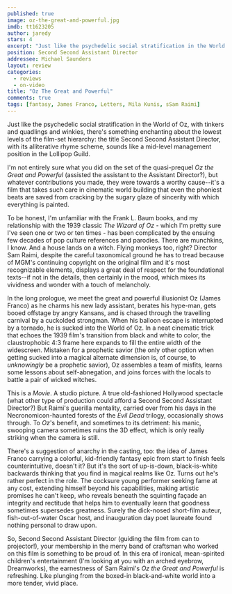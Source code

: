 ```yaml
---
published: true
image: oz-the-great-and-powerful.jpg
imdb: tt1623205
author: jaredy
stars: 4
excerpt: "Just like the psychedelic social stratification in the World of Oz, with tinkers and quadlings and winkies, there&rsquo;s something enchanting about the lowest levels of the film-set hierarchy: the title Second Second Assistant Director, with its alliterative rhyme scheme, sounds like a mid-level management position in the Lollipop Guild. "
position: Second Second Assistant Director
addressee: Michael Saunders
layout: review
categories: 
  - reviews
  - on-video
title: "Oz The Great and Powerful"
comments: true
tags: [fantasy, James Franco, Letters, Mila Kunis, sSam Raimi]
---
```

Just like the psychedelic social stratification in the World of Oz, with tinkers and quadlings and winkies, there's something enchanting about the lowest levels of the film-set hierarchy: the title Second Second Assistant Director, with its alliterative rhyme scheme, sounds like a mid-level management position in the Lollipop Guild.  

I'm not entirely sure what you did on the set of the quasi-prequel _Oz the Great and Powerful_ (assisted the assistant to the Assistant Director?), but whatever contributions you made, they were towards a worthy cause--it's a film that takes such care in cinematic world building that even the phoniest beats are saved from cracking by the sugary glaze of sincerity with which everything is painted. 

To be honest, I'm unfamiliar with the Frank L. Baum books, and my relationship with the 1939 classic _The Wizard of Oz_ - which I'm pretty sure I've seen one or two or ten times - has been complicated by the ensuing few decades of pop culture references and parodies. There are munchkins, I know. And a house lands on a witch. Flying monkeys too, right? Director Sam Raimi, despite the careful taxonomical ground he has to tread because of MGM's continuing copyright on the original film and it's most recognizable elements, displays a great deal of respect for the foundational texts--if not in the details, then certainly in the mood, which mixes its vividness and wonder with a touch of melancholy.  

In the long prologue, we meet the great and powerful illusionist Oz (James Franco) as he charms his new lady assistant, berates his hype-man, gets booed offstage by angry Kansans, and is chased through the travelling carnival by a cuckolded strongman. When his balloon escape is interrupted by a tornado, he is sucked into the World of Oz. In a neat cinematic trick that echoes the 1939 film's transition from black and white to color, the claustrophobic 4:3 frame here expands to fill the entire width of the widescreen. Mistaken for a prophetic savior (the only other option when getting sucked into a magical alternate dimension is, of course, to _unknowingly_ be a prophetic savior), Oz assembles a team of misfits, learns some lessons about self-abnegation, and joins forces with the locals to battle a pair of wicked witches. 

This is a _Movie_. A studio picture. A true old-fashioned Hollywood spectacle (what other type of production could afford a Second Second Assistant Director?) But Raimi's guerilla mentality, carried over from his days in the Necronomicon-haunted forests of the _Evil Dead_ trilogy, occasionally shows through. To _Oz_'s benefit, and sometimes to its detriment: his manic, swooping camera sometimes ruins the 3D effect, which is only really striking when the camera is still.

There's a suggestion of anarchy in the casting, too: the idea of James Franco carrying a colorful, kid-friendly fantasy epic from start to finish feels counterintuitive, doesn't it? But it's the sort of up-is-down, black-is-white backwards thinking that you find in magical realms like Oz. Turns out he's rather perfect in the role. The cocksure young performer seeking fame at any cost, extending himself beyond his capabilities, making artistic promises he can't keep, who reveals beneath the squinting façade an integrity and rectitude that helps him to eventually learn that goodness sometimes supersedes greatness. Surely the dick-nosed short-film auteur, fish-out-of-water Oscar host, and inauguration day poet laureate found nothing personal to draw upon.

So, Second Second Assistant Director (guiding the film from can to projector!), your membership in the merry band of craftsman who worked on this film is something to be proud of. In this era of ironical, mean-spirited children's entertainment (I'm looking at you with an arched eyebrow, Dreamworks), the earnestness of Sam Raimi's _Oz the Great and Powerful_ is refreshing. Like plunging from the boxed-in black-and-white world into a more tender, vivid place.
